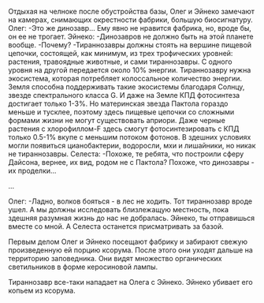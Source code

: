 Отдыхая на челноке после обустройства базы, Олег и Эйнеко замечают на камерах, снимающих окрестности фабрики, большую биосигнатуру. 
Олег:
-Это же динозавр... Ему явно не нравится фабрика, но, вроде бы, он ее не трогает.
Эйнеко:
-Динозавров не должно быть на этой планете вообще.
-Почему?
-Тираннозавры должны стоять на вершине пищевой цепочки, состоящей, как минимум, из трех трофических уровней: растения, травоядные животные, и сами тираннозавры. С одного уровня на другой передается около 10% энергии. Тираннозавру нужна экосистема, которая потребляет колоссальное количество энергии. Земля способна поддерживать такие экосистемы благодаря Солнцу, звезде спектрального класса G. И даже на Земле КПД фотосинтеза достигает только 1-3%. Но материнская звезда Пактола гораздо меньше и тусклее, поэтому здесь пищевые цепочки со сложными формами жизни не могут существовать априори. Даже черные растения с хлорофиллом-F здесь смогут фотосинтезировать с КПД только 0.5-1% вкупе с меньшим потоком фотонов. В здешних условиях могли появиться цианобактерии, водоросли, мхи и лишайники, но никак не тираннозавры.
Селеста:
-Похоже, те ребята, что построили сферу Дайсона, вернее, их вид, родом не с Пактола? Похоже, что динозавры - их проделки...

...

Олег:
-Ладно, волков бояться - в лес не ходить. Тот тираннозавр вроде ушел. А мы должны исследовать близлежащую местность, пока здешняя разумная жизнь до нас не добралась. Эйнеко, ты отправишься вместе со мной. А Селеста останется присматривать за базой.


Первым делом Олег и Эйнеко посещают фабрику и забирают свежую произведенную ей порцию ксорума. После этого они уходят дальше на территорию заповедника. Они видят множество органических светильников в форме керосиновой лампы.

Тираннозавр все-таки нападает на Олега с Эйнеко. Эйнеко убивает его копьем из ксорума.